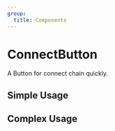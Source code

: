 ```yaml
---
group:
  title: Components
---
```


# ConnectButton

A Button for connect chain quickly.

## Simple Usage

<code src="./demos/simple.tsx"></code>

## Complex Usage

<code src="./demos/complex.tsx"></code>
